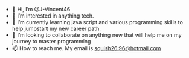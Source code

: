 - 👋 Hi, I’m @J-Vincent46
- 👀 I’m interested in anything tech.
- 🌱 I’m currently learning java script and various programming skills to help jumpstart my new career path.
- 💞️ I’m looking to collaborate on anything new that will help me on my journey to master programming
- 📫 How to reach me. My email is squish26.96@hotmail.com

<!---
J-Vincent46/J-Vincent46 is a ✨ special ✨ repository because its `README.md` (this file) appears on your GitHub profile.
You can click the Preview link to take a look at your changes.
--->
